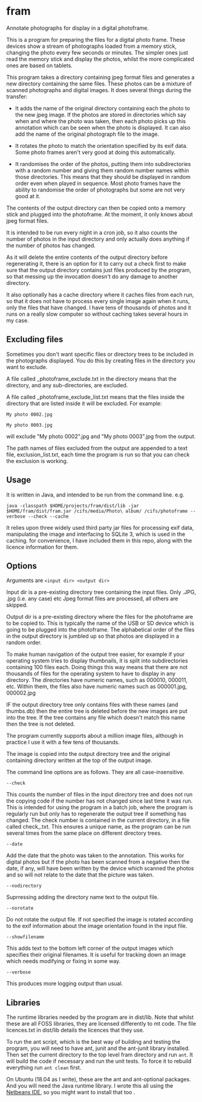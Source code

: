 # fram

Annotate photographs for display in a digital photoframe.

This is a program for preparing the files for a digital photo
frame. These devices show a stream of photographs loaded from a memory
stick, changing the photo every few seconds or minutes. The simpler
ones just read the memory stick and display the photos, whilst the
more complicated ones are based on tablets.

This program takes a directory containing jpeg format files and
generates a new directory containing the same files. These photos can
be a mixture of scanned photographs and digital images.  It does
several things during the transfer:

- It adds the name of the original directory containing each the photo
to the new jpeg image.  If the photos are stored in directories which
say when and where the photo was taken, then each photo picks up this
annotation which can be seen when the photo is displayed. It can also
add the name of the original photograph file to the image.

- It rotates the photo to match the orientation specified by its exif
data.  Some photo frames aren't very good at doing this automatically.

- It randomises the order of the photos, putting them into
subdirectories with a random number and giving them random number
names within those directories.  This means that they should be
displayed in random order even when played in sequence. Most photo
frames have the ability to randomise the order of photographs but some
are not very good at it.

The contents of the output directory can then be copied onto a memory
stick and plugged into the photoframe.  At the moment, it only knows about
jpeg format files.

It is intended to be run every night in a cron job, so it also counts the
number of photos in the input directory and only actually does anything if
the number of photos has changed.

As it will delete the entire contents of the output directory before
regenerating it, there is an option for it to carry out a check first to
make sure that the output directory contains just files produced by the
program, so that messing up the invocation doesn't do any damage to another
directory.

It also optionally has a cache directory where it caches files from
each run, so that it does not have to process every single image again
when it runs, only the files that have changed. I have tens of
thousands of photos and it runs on a really slow computer so without
caching takes several hours in my case.

## Excluding files

Sometimes you don't want specific files or directory trees to be
included in the photographs displayed.  You do this by creating files
in the directory you want to exclude.

A file called _photoframe_exclude.txt in the directory means that the
directory, and any sub-directories, are excluded.

A file called _photoframe_exclude_list.txt means that the files inside
the directory that are listed inside it will be excluded. For example:

`My photo 0002.jpg`

`My photo 0003.jpg`

will exclude "My photo 0002".jpg and "My photo 0003".jpg from the output.

The path names of files excluded from the output are appended to a
text file, exclusion_list.txt, each time the program is run so that
you can check the exclusion is working.

## Usage

It is written in Java, and intended to be run from the command line. e.g.

`java -classpath $HOME/projects/fram/dist/lib -jar $HOME/fram/dist/fram.jar /cifs/media/Photo\ album/ /cifs/photoframe --verbose --check --cache`

It relies upon three widely used third party jar files for processing
exif data, manipulating the image and interfacing to SQLite 3, which
is used in the caching.  for convenience, I have included them in this
repo, along with the licence information for them.

## Options

Arguments are `<input dir> <output dir>`

Input dir is a pre-existing directory tree containing the input
files. Only .JPG, .jpg (i.e. any case) etc Jpeg format files are
processed, all others are skipped.

Output dir is a pre-existing directory where the files for the
photoframe are to be copied to.  This is typically the name of the USB
or SD device which is going to be plugged into the photoframe.  The
alphabetical order of the files in the output directory is jumbled up
so that photos are displayed in a random order.

To make human navigation of the output tree easier, for example if
your operating system tries to display thumbnails, it is split into
subdirectories containing 100 files each.  Doing things this way means
that there are not thousands of files for the operating system to have
to display in any directory.  The directories have numeric names, such
as 000010, 000011, etc.  Within them, the files also have numeric
names such as 000001.jpg, 000002.jpg

IF the output directory tree only contains files with these names (and
thumbs.db) then the entire tree is deleted before the new images are
put into the tree.  If the tree contains any file which doesn't match
this name then the tree is not deleted.

The program currently supports about a million image files, although
in practice I use it with a few tens of thousands.

The image is copied into the output directory tree and the original
containing directory written at the top of the output image.

The command line options are as follows. They are all case-insensitive.

`--check`

This counts the number of files in the input directory tree and does
not run the copying code if the number has not changed since last time
it was run.  This is intended for using the program in a batch job,
where the program is regularly run but only has to regenerate the
output tree if something has changed.  The check number is contained
in the current directory, in a file called check_<long random
number>.txt.  This ensures a unique name, as the program can be run
several times from the same place on different directory trees.

`--date`

Add the date that the photo was taken to the annotation.  This works
for digital photos but if the photo has been scanned from a negative
then the date, if any, will have been written by the device which
scanned the photos and so will not relate to the date that the picture
was taken.

`--nodirectory`

Suprressing adding the directory name text to the output file.

`--norotate`

Do not rotate the output file. If not specified the image is rotated
according to the exif information about the image orientation found
in the input file.

`--showfilename`

This adds text to the bottom left corner of the output images which
specifies their original filenames.  It is useful for tracking down an
image which needs modifying or fixing in some way.

`--verbose`

This produces more logging output than usual.


## Libraries

The runtime libraries needed by the program are in dist/lib. Note
that whilst these are all FOSS libraries, they are licensed 
differently to mt code.  The file licences.txt in dist/lib details
the licences that they use.

To run the ant script, which is the best way of building and testing
the program, you will need to have ant, junit and the ant-junit
library installed.  Then set the current directory to the top
level fram directory and run `ant`.  It will build the code if
necessary and run the unit tests.  To force it to rebuild everything
run `ant clean` first.

On Ubuntu (18.04 as I write), these are the ant and ant-optional
packages.  And you will need the Java runtime library.  I wrote this
all using the [Netbeans IDE](https://netbeans.apache.org/), so you might want to install that too
.
